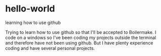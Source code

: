 # hello-world
learning how to use github

Trying to learn how to use github so that I'll be accepted to Boilermake. I code on a windows so I've been coding my projects outside the terminal and therefore have not been using github. But I have plenty experience coding and have several personal projects.
